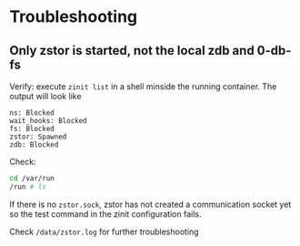 # Troubleshooting

## Only zstor is started, not the local zdb and 0-db-fs

Verify: execute `zinit list` in a shell minside the running container.
The output will look like

```log
ns: Blocked
wait_hooks: Blocked
fs: Blocked
zstor: Spawned
zdb: Blocked
```

Check:

```sh
cd /var/run
/run # ls
```

If there is no `zstor.sock`, zstor has not created a communication socket yet so the test command in the zinit configuration fails.

Check `/data/zstor.log` for further troubleshooting
